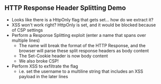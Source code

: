 HTTP Response Header Splitting Demo
---

* Looks like there is a HttpOnly flag that gets set... how do we extract it?
* XSS won't work right? HttpOnly is set, and it would be blocked because of CSP settings
* Perform a Response Splitting exploit (enter a name that spans over multiple lines)
  * The name will break the format of the HTTP Response, and the browser will parse these split response headers as body content
  * The Set-Cookie header is now body content
  * We also broke CSP!
* Perform XSS to exfiltrate the flag
  * i.e. set the username to a multiline string that includes an XSS payload in the later lines


